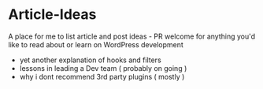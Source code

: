 # Article-Ideas
A place for me to list article and post ideas - PR welcome for anything you'd like to read about or learn on WordPress development

- yet another explanation of hooks and filters
- lessons in leading a Dev team ( probably on going )
- why i dont recommend 3rd party plugins ( mostly )